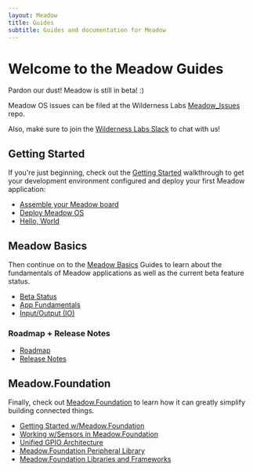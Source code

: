 ```yaml
---
layout: Meadow
title: Guides
subtitle: Guides and documentation for Meadow
---
```


# Welcome to the Meadow Guides

Pardon our dust! Meadow is still in beta! :)

Meadow OS issues can be filed at the Wilderness Labs [Meadow_Issues](https://github.com/WildernessLabs/Meadow_Issues) repo.

Also, make sure to join the [Wilderness Labs Slack](http://slackinvite.wildernesslabs.co) to chat with us!

## Getting Started

If you're just beginning, check out the [Getting Started](/Meadow/Getting_Started) walkthrough to get your development environment configured and deploy your first Meadow application:

 * [Assemble your Meadow board](/Meadow/Getting_Started/Assemble_Meadow)
 * [Deploy Meadow OS](/Meadow/Getting_Started/Deploying_Meadow)
 * [Hello, World](/Meadow/Getting_Started/Hello_World)

## Meadow Basics

Then continue on to the [Meadow Basics](/Meadow/Meadow_Basics) Guides to learn about the fundamentals of Meadow applications as well as the current beta feature status.

 * [Beta Status](/Meadow/Meadow_Basics/Status)
 * [App Fundamentals](/Meadow/Meadow_Basics/Apps)
 * [Input/Output (IO)](/Meadow/Meadow_Basics/IO)

### Roadmap + Release Notes

 * [Roadmap](/Meadow/Release_Notes/Roadmap)
 * [Release Notes](/Meadow/Release_Notes)

## Meadow.Foundation

Finally, check out [Meadow.Foundation](/Meadow/Meadow.Foundation) to learn how it can greatly simplify building connected things.

 * [Getting Started w/Meadow.Foundation](/Meadow/Meadow.Foundation/Getting_Started)
 * [Working w/Sensors in Meadow.Foundation](/Meadow/Meadow.Foundation/Working_w_Sensors)
 * [Unified GPIO Architecture](/Meadow/Meadow.Foundation/Unified_GPIO_Arch)
 * [Meadow.Foundation Peripheral Library](/Meadow/Meadow.Foundation/Peripherals)
 * [Meadow.Foundation Libraries and Frameworks](/Meadow/Meadow.Foundation/Libraries_and_Frameworks)
